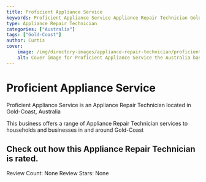 ```yaml
---
title: Proficient Appliance Service
keywords: Proficient Appliance Service Appliance Repair Technician Gold-Coast Australia 
type: Appliance Repair Technician 
categories: ["Australia"]
tags: ["Gold-Coast"]
author: Curtis
cover:
    image: /img/directory-images/appliance-repair-technician/proficient-appliance-service.webp
    alt: Cover image for Proficient Appliance Service the Australia based Appliance Repair Technician servicing Gold-Coast 
---
```


# Proficient Appliance Service
Proficient Appliance Service is an Appliance Repair Technician located in Gold-Coast, Australia

This business offers a range of Appliance Repair Technician services to households and businesses in and around Gold-Coast

## Check out how this Appliance Repair Technician is rated.
Review Count: None
Review Stars: None
